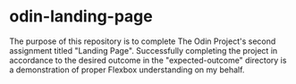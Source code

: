 # odin-landing-page

The purpose of this repository is to complete The Odin Project's second assignment titled "Landing Page". Successfully completing the project in accordance to the desired outcome in the "expected-outcome" directory is a demonstration of proper Flexbox understanding on my behalf.
